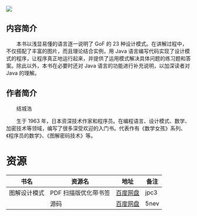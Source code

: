 ![](http://img3m1.ddimg.cn/76/2/24157561-1_u_8.jpg)

## 内容简介

　　本书以浅显易懂的语言逐一说明了 GoF 的 23 种设计模式。在讲解过程中，不仅搭配了丰富的图片，而且理论结合实例，用 Java 语言编写代码实现了设计模式的程序，让程序真正地运行起来，并提供了运用模式解决具体问题的练习题和答案。除此以外，本书在必要时还对 Java 语言的功能进行补充说明，以加深读者对 Java 的理解。

## 作者简介

　　结城浩

　　生于 1963 年，日本资深技术作家和程序员。在编程语言、设计模式、数学、加密技术等领域，编写了很多深受欢迎的入门书。代表作有《数学女孩》系列、《程序员的数学》、《图解密码技术》等。

# 资源

|书名|资源名|地址|备注|
|---|---|---|---|
|图解设计模式|PDF 扫描版优化带书签|[百度网盘](https://pan.baidu.com/s/1w-i8ZyK2wZ4rj_sJPTGqbg)|jpc3|
||源码|[百度网盘](https://pan.baidu.com/s/1VQekpktapzPDkTP8KSnw2g)|5nev|
